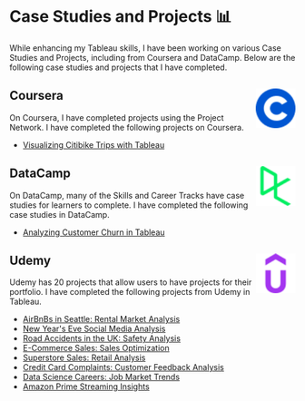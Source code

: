 # Case Studies and Projects 📊

While enhancing my Tableau skills, I have been working on various Case Studies and Projects, including from Coursera and DataCamp. Below are the following case studies and projects that I have completed.

## Coursera <img src="https://github.com/englands/Tableau/blob/38a15db4471d8f00d2d43b92e3f61bc804983337/Case%20Studies%20and%20Projects/Logos/coursera-color.svg" alt="Coursera logo" width=70 align=right>
On Coursera, I have completed projects using the Project Network. I have completed the following projects on Coursera.
- [Visualizing Citibike Trips with Tableau](https://github.com/englands/Tableau/tree/main/Case%20Studies%20and%20Projects/Coursera%20Project%20Network/Visualizing%20Citibike%20Trips%20with%20Tableau)

## DataCamp <img src="https://github.com/englands/Tableau/blob/fc630d9f0f02ff02232df12893d9971db6d8aa44/Case%20Studies%20and%20Projects/Logos/datacamp-color.svg" alt="Datacamp Logo" width=70 align=right>
On DataCamp, many of the Skills and Career Tracks have case studies for learners to complete. I have completed the following case studies in DataCamp.
- [Analyzing Customer Churn in Tableau](https://github.com/englands/Tableau/tree/main/Case%20Studies%20and%20Projects/DataCamp/Analyzing%20Customer%20Churn)

## Udemy <img src="https://github.com/englands/Tableau/blob/adcb19bd0940fc5d6667035e1138b354898b3b59/Case%20Studies%20and%20Projects/Logos/udemy-color.svg" alt="Udemy Logo" width=70 align=right>
Udemy has 20 projects that allow users to have projects for their portfolio. I have completed the following projects from Udemy in Tableau.
- [AirBnBs in Seattle: Rental Market Analysis](https://github.com/englands/Tableau/tree/main/Case%20Studies%20and%20Projects/Udemy/AirBnBs%20in%20Seattle%3A%20Rental%20Market%20Analysis)
- [New Year's Eve Social Media Analysis](https://github.com/englands/Tableau/tree/main/Case%20Studies%20and%20Projects/Udemy/New%20Year's%20Eve%20Social%20Media%20Analysis)
- [Road Accidents in the UK: Safety Analysis](https://github.com/englands/Tableau/tree/main/Case%20Studies%20and%20Projects/Udemy/Road%20Accidents%20in%20the%20UK%3A%20Safety%20Analysis)
- [E-Commerce Sales: Sales Optimization](https://github.com/englands/Tableau/tree/main/Case%20Studies%20and%20Projects/Udemy/E-Commerce%20Sales%3A%20Sales%20Optimization)
- [Superstore Sales: Retail Analysis](https://github.com/englands/Tableau/tree/main/Case%20Studies%20and%20Projects/Udemy/Superstore%20Sales%3A%20Retail%20Analysis)
- [Credit Card Complaints: Customer Feedback Analysis](https://github.com/englands/Tableau/tree/main/Case%20Studies%20and%20Projects/Udemy/Credit%20Card%20Complaints%3A%20Customer%20Feedback%20Analysis)
- [Data Science Careers: Job Market Trends](https://github.com/englands/Tableau/tree/main/Case%20Studies%20and%20Projects/Udemy/Data%20Science%20Careers%3A%20Job%20Market%20Trends)
- [Amazon Prime Streaming Insights](https://github.com/englands/Tableau/tree/main/Case%20Studies%20and%20Projects/Udemy/Amazon%20Prime%20Streaming%20Insights)
